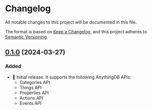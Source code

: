 # Changelog

All notable changes to this project will be documented in this file.

The format is based on [Keep a Changelog](https://keepachangelog.com/en/1.0.0/),
and this project adheres to [Semantic Versioning](https://semver.org/spec/v2.0.0.html).

## [0.1.0](https://github.com/altairengineering/iots-python/tree/v0.1.0) (2024-03-27)

### Added

- 🚀 Initial release. It supports the following AnythingDB APIs:
  - Categories API
  - Things API
  - Properties API
  - Actions API
  - Events API
